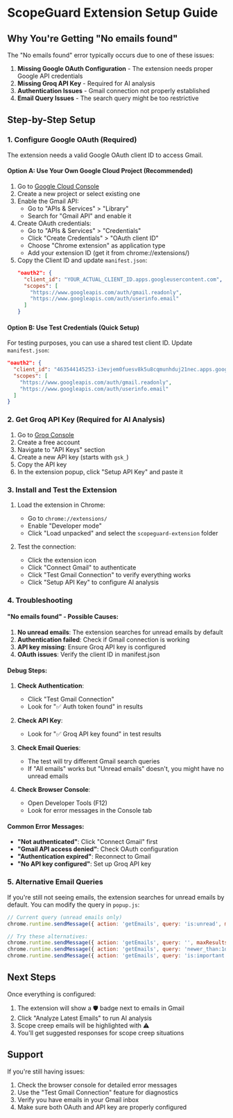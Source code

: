 # ScopeGuard Extension Setup Guide

## Why You're Getting "No emails found"

The "No emails found" error typically occurs due to one of these issues:

1. **Missing Google OAuth Configuration** - The extension needs proper Google API credentials
2. **Missing Groq API Key** - Required for AI analysis
3. **Authentication Issues** - Gmail connection not properly established
4. **Email Query Issues** - The search query might be too restrictive

## Step-by-Step Setup

### 1. Configure Google OAuth (Required)

The extension needs a valid Google OAuth client ID to access Gmail.

#### Option A: Use Your Own Google Cloud Project (Recommended)

1. Go to [Google Cloud Console](https://console.cloud.google.com/)
2. Create a new project or select existing one
3. Enable the Gmail API:
   - Go to "APIs & Services" > "Library"
   - Search for "Gmail API" and enable it
4. Create OAuth credentials:
   - Go to "APIs & Services" > "Credentials"
   - Click "Create Credentials" > "OAuth client ID"
   - Choose "Chrome extension" as application type
   - Add your extension ID (get it from chrome://extensions/)
5. Copy the Client ID and update `manifest.json`:
   ```json
   "oauth2": {
     "client_id": "YOUR_ACTUAL_CLIENT_ID.apps.googleusercontent.com",
     "scopes": [
       "https://www.googleapis.com/auth/gmail.readonly",
       "https://www.googleapis.com/auth/userinfo.email"
     ]
   }
   ```

#### Option B: Use Test Credentials (Quick Setup)

For testing purposes, you can use a shared test client ID. Update `manifest.json`:

```json
"oauth2": {
  "client_id": "463544145253-i3evjem0fuesv8k5u8cqmunhduj21nec.apps.googleusercontent.com",
  "scopes": [
    "https://www.googleapis.com/auth/gmail.readonly",
    "https://www.googleapis.com/auth/userinfo.email"
  ]
}
```

### 2. Get Groq API Key (Required for AI Analysis)

1. Go to [Groq Console](https://console.groq.com/)
2. Create a free account
3. Navigate to "API Keys" section
4. Create a new API key (starts with `gsk_`)
5. Copy the API key
6. In the extension popup, click "Setup API Key" and paste it

### 3. Install and Test the Extension

1. Load the extension in Chrome:
   - Go to `chrome://extensions/`
   - Enable "Developer mode"
   - Click "Load unpacked" and select the `scopeguard-extension` folder

2. Test the connection:
   - Click the extension icon
   - Click "Connect Gmail" to authenticate
   - Click "Test Gmail Connection" to verify everything works
   - Click "Setup API Key" to configure AI analysis

### 4. Troubleshooting

#### "No emails found" - Possible Causes:

1. **No unread emails**: The extension searches for unread emails by default
2. **Authentication failed**: Check if Gmail connection is working
3. **API key missing**: Ensure Groq API key is configured
4. **OAuth issues**: Verify the client ID in manifest.json

#### Debug Steps:

1. **Check Authentication**:
   - Click "Test Gmail Connection"
   - Look for "✅ Auth token found" in results

2. **Check API Key**:
   - Look for "✅ Groq API key found" in test results

3. **Check Email Queries**:
   - The test will try different Gmail search queries
   - If "All emails" works but "Unread emails" doesn't, you might have no unread emails

4. **Check Browser Console**:
   - Open Developer Tools (F12)
   - Look for error messages in the Console tab

#### Common Error Messages:

- **"Not authenticated"**: Click "Connect Gmail" first
- **"Gmail API access denied"**: Check OAuth configuration
- **"Authentication expired"**: Reconnect to Gmail
- **"No API key configured"**: Set up Groq API key

### 5. Alternative Email Queries

If you're still not seeing emails, the extension searches for unread emails by default. You can modify the query in `popup.js`:

```javascript
// Current query (unread emails only)
chrome.runtime.sendMessage({ action: 'getEmails', query: 'is:unread', maxResults: 10 }

// Try these alternatives:
chrome.runtime.sendMessage({ action: 'getEmails', query: '', maxResults: 10 } // All emails
chrome.runtime.sendMessage({ action: 'getEmails', query: 'newer_than:1d', maxResults: 10 } // Recent emails
chrome.runtime.sendMessage({ action: 'getEmails', query: 'is:important', maxResults: 10 } // Important emails
```

## Next Steps

Once everything is configured:

1. The extension will show a 🛡️ badge next to emails in Gmail
2. Click "Analyze Latest Emails" to run AI analysis
3. Scope creep emails will be highlighted with ⚠️
4. You'll get suggested responses for scope creep situations

## Support

If you're still having issues:

1. Check the browser console for detailed error messages
2. Use the "Test Gmail Connection" feature for diagnostics
3. Verify you have emails in your Gmail inbox
4. Make sure both OAuth and API key are properly configured
